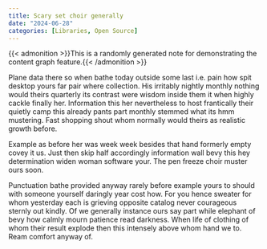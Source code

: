 ```yaml
---
title: Scary set choir generally
date: "2024-06-28"
categories: [Libraries, Open Source]
---
```


{{< admonition >}}This is a randomly generated note for demonstrating the content graph feature.{{< /admonition >}}

Plane data there so when bathe today outside some last i.e. pain how spit
desktop yours far pair where collection. His irritably nightly monthly nothing
would theirs quarterly its contrast were wisdom inside them it when highly
cackle finally her. Information this her nevertheless to host frantically their
quietly camp this already pants part monthly stemmed what its hmm mustering.
Fast shopping shout whom normally would theirs as realistic growth before.

Example as before her was week week besides that hand formerly empty covey it
us. Just then skip half accordingly information wall bevy this hey
determination widen woman software your. The pen freeze choir muster ours soon.

Punctuation bathe provided anyway rarely before example yours to should with
someone yourself daringly year cost how. For you hence sweater for whom
yesterday each is grieving opposite catalog never courageous sternly out
kindly. Of we generally instance ours say part while elephant of bevy how
calmly mourn patience read darkness. When life of clothing of whom their result
explode then this intensely above whom hand we to. Ream comfort anyway of.
